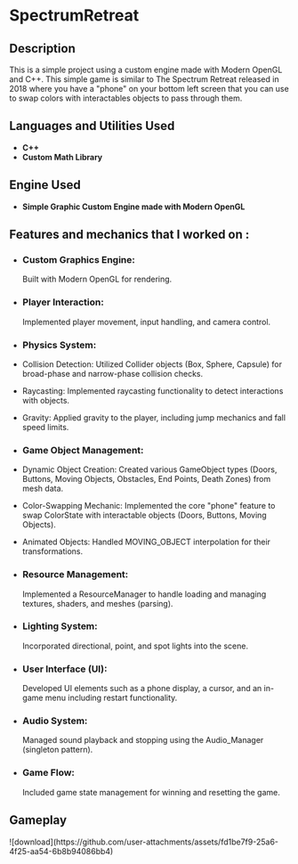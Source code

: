 # SpectrumRetreat

<h2>Description</h2>
This is a simple project using a custom engine made with Modern OpenGL and C++. This simple game is similar to The Spectrum Retreat released in 2018 where you have a "phone" on your bottom left screen that you can use to swap colors with interactables objects to pass through them. 
<br /> 


<h2>Languages and Utilities Used</h2>

- <b>C++</b>
- <b>Custom Math Library</b> 

<h2>Engine Used </h2>

- <b>Simple Graphic Custom Engine made with Modern OpenGL</b>

<h2>Features and mechanics that I worked on : </h2>

- <b><h3>Custom Graphics Engine:</h3></b> Built with Modern OpenGL for rendering.

- <b><h3>Player Interaction:</h3></b> Implemented player movement, input handling, and camera control.

- <b><h3>Physics System:</h3></b>
- Collision Detection: Utilized Collider objects (Box, Sphere, Capsule) for broad-phase and narrow-phase collision checks.
- Raycasting: Implemented raycasting functionality to detect interactions with objects.
- Gravity: Applied gravity to the player, including jump mechanics and fall speed limits.

- <b><h3>Game Object Management:</h3></b>
- Dynamic Object Creation: Created various GameObject types (Doors, Buttons, Moving Objects, Obstacles, End Points, Death Zones) from mesh data.
- Color-Swapping Mechanic: Implemented the core "phone" feature to swap ColorState with interactable objects (Doors, Buttons, Moving Objects).
- Animated Objects: Handled MOVING_OBJECT interpolation for their transformations.

- <b><h3>Resource Management:</h3></b> Implemented a ResourceManager to handle loading and managing textures, shaders, and meshes (parsing).
- <b><h3>Lighting System:</h3></b> Incorporated directional, point, and spot lights into the scene.
- <b><h3>User Interface (UI):</h3></b> Developed UI elements such as a phone display, a cursor, and an in-game menu including restart functionality.
- <b><h3>Audio System:</h3></b> Managed sound playback and stopping using the Audio_Manager (singleton pattern).
- <b><h3>Game Flow:</h3></b> Included game state management for winning and resetting the game.

<h2>Gameplay</h2>
![download](https://github.com/user-attachments/assets/fd1be7f9-25a6-4f25-aa54-6b8b94086bb4)


